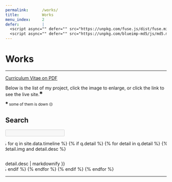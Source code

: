 ```yaml
---
permalink:      /works/
title:          Works
menu_index:     2
defer:          |
  <script async="" defer="" src="https://unpkg.com/fuse.js/dist/fuse.min.js"></script>
  <script async="" defer="" src="https://unpkg.com/blueimp-md5/js/md5.min.js"></script>
---
```


# Works[](# '{">":"find","tag":"main","className":"blue align-center"}')

---

[Curriculum Vitae on PDF](https://gunawan.wijaya.cc/assets/docs/gunawan.wijaya.pdf)

Below is the list of my project, click the image to enlarge, or click the link to see the live site.<sup>✱</sup>

<small><sup>✱</sup> some of them is down ☹</small>

<div class="card white no-print">
  <h2>Search</h2>
  <p><input id="omnibox" type="search" disabled="disabled"/></p>
</div>

<div style="overflow:hidden;">
  <div class="work-list align-left" style="margin:0 -16px;margin-bottom:-20px;">
    <div class="row x_nowrap" style="padding-bottom:20px;">
      {% for q in site.data.timeline %} {% if q.detail %}
      {% for detail in q.detail %} {% if detail.img and detail.desc %}
      <div class="col-sm-1 col-md-1-2 work" data-id="{{ detail.uri }}">
        <p> <span class="ratio ratio-16-9 {{ detail.live }}">
          <a href="{{ detail.uri }}" title='{">":"modal","header":"{{ detail.title | smartify }}","className":"full align-center"}'>
            <img class="lazyload" data-src="{{ detail.img }}" src="data:image/gif;base64,R0lGODlhAQABAIAAAAAAAP///yH5BAEAAAAALAAAAAABAAEAAAIBRAA7">
          </a>
        </span> </p>
        <div> {{ detail.desc | markdownify }} </div>
      </div>
      {% endif %} {% endfor %}
      {% endif %} {% endfor %}
    </div>
  </div>
</div>

---
<script async="" defer="" src="{{ "/assets/js/html.works.js" | absolute_url }}"></script>